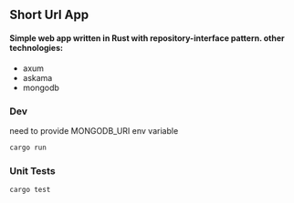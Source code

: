 ## Short Url App
#### Simple web app written in Rust with repository-interface pattern. other technologies:
- axum
- askama
- mongodb

### Dev
need to provide MONGODB_URI env variable
```bash
cargo run
```

### Unit Tests
```bash
cargo test
```
